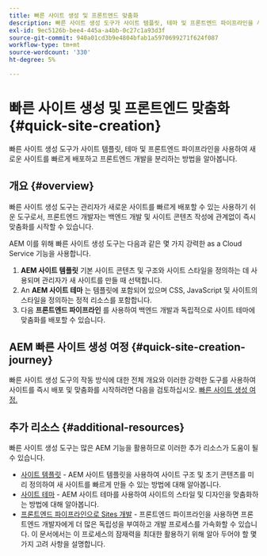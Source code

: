```yaml
---
title: 빠른 사이트 생성 및 프론트엔드 맞춤화
description: 빠른 사이트 생성 도구가 사이트 템플릿, 테마 및 프론트엔드 파이프라인을 사용하여 새로운 사이트를 빠르게 배포하고 프론트엔드 개발을 분리하는 방법을 알아봅니다.
exl-id: 9ec5126b-bee4-445a-a4bb-0c27c1a93d3f
source-git-commit: 940a01cd3b9e4804bfab1a5970699271f624f087
workflow-type: tm+mt
source-wordcount: '330'
ht-degree: 5%

---
```


# 빠른 사이트 생성 및 프론트엔드 맞춤화 {#quick-site-creation}

빠른 사이트 생성 도구가 사이트 템플릿, 테마 및 프론트엔드 파이프라인을 사용하여 새로운 사이트를 빠르게 배포하고 프론트엔드 개발을 분리하는 방법을 알아봅니다.

## 개요 {#overview}

빠른 사이트 생성 도구는 관리자가 새로운 사이트를 빠르게 배포할 수 있는 사용하기 쉬운 도구로서, 프론트엔드 개발자는 백엔드 개발 및 사이트 콘텐츠 작성에 관계없이 즉시 맞춤화를 시작할 수 있습니다.

AEM 이를 위해 빠른 사이트 생성 도구는 다음과 같은 몇 가지 강력한 as a Cloud Service 기능을 사용합니다.

1. **AEM 사이트 템플릿** 기본 사이트 콘텐츠 및 구조와 사이트 스타일을 정의하는 데 사용되며 관리자가 새 사이트를 만들 때 선택합니다.
1. An **AEM 사이트 테마** 는 템플릿에 포함되어 있으며 CSS, JavaScript 및 사이트의 스타일을 정의하는 정적 리소스를 포함합니다.
1. 다음 **프론트엔드 파이프라인** 를 사용하여 백엔드 개발과 독립적으로 사이트 테마에 맞춤화를 배포할 수 있습니다.

## AEM 빠른 사이트 생성 여정 {#quick-site-creation-journey}

빠른 사이트 생성 도구의 작동 방식에 대한 전체 개요와 이러한 강력한 도구를 사용하여 사이트를 즉시 배포 및 맞춤화를 시작하려면 다음을 검토하십시오. [빠른 사이트 생성 여정.](/help/journey-sites/quick-site/overview.md)

## 추가 리소스 {#additional-resources}

빠른 사이트 생성 도구는 많은 AEM 기능을 활용하므로 이러한 추가 리소스가 도움이 될 수 있습니다.

* [사이트 템플릿](/help/sites-cloud/administering/site-creation/site-templates.md) - AEM 사이트 템플릿을 사용하여 사이트 구조 및 초기 콘텐츠를 미리 정의하여 새 사이트를 빠르게 만들 수 있는 방법에 대해 알아봅니다.
* [사이트 테마](/help/sites-cloud/administering/site-creation/site-themes.md) - AEM 사이트 테마를 사용하여 사이트의 스타일 및 디자인을 맞춤화하는 방법에 대해 알아봅니다.
* [프론트엔드 파이프라인으로 Sites 개발](/help/implementing/developing/introduction/developing-with-front-end-pipelines.md) - 프론트엔드 파이프라인을 사용하면 프론트엔드 개발자에게 더 많은 독립성을 부여하고 개발 프로세스를 가속화할 수 있습니다. 이 문서에서는 이 프로세스의 잠재력을 최대한 활용하기 위해 알아 두어야 할 몇 가지 고려 사항을 설명합니다.
